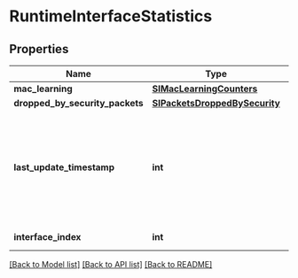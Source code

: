 # RuntimeInterfaceStatistics

## Properties
Name | Type | Description | Notes
------------ | ------------- | ------------- | -------------
**mac_learning** | [**SIMacLearningCounters**](SIMacLearningCounters.md) |  | [optional] 
**dropped_by_security_packets** | [**SIPacketsDroppedBySecurity**](SIPacketsDroppedBySecurity.md) |  | [optional] 
**last_update_timestamp** | **int** | Timestamp when the data was last updated; unset if data source has never updated the data. | [optional] 
**interface_index** | **int** | Index of the interface | [optional] 

[[Back to Model list]](../README.md#documentation-for-models) [[Back to API list]](../README.md#documentation-for-api-endpoints) [[Back to README]](../README.md)

